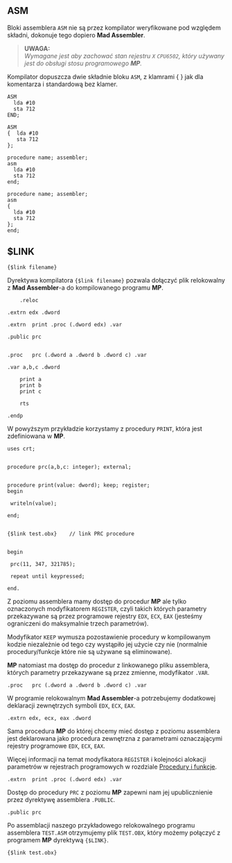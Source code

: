 #

## ASM

Bloki assemblera `ASM` nie są przez kompilator weryfikowane pod względem składni, dokonuje tego dopiero **Mad Assembler**.

> **UWAGA:**  
> _Wymagane jest aby zachować stan rejestru `X` `CPU6502`, który używany jest do obsługi stosu programowego **MP**._

Kompilator dopuszcza dwie składnie bloku `ASM`, z klamrami { } jak dla komentarza i standardową bez klamer.

```delphi
ASM
  lda #10
  sta 712
END;
```

```delphi
ASM
{  lda #10
   sta 712
};
```

```delphi
procedure name; assembler;
asm
  lda #10
  sta 712
end;
```

```delphi
procedure name; assembler;
asm
{
  lda #10
  sta 712
};
end;
```

## $LINK

```Delphi
{$link filename}
```

Dyrektywa kompilatora `{$link filename}` pozwala dołączyć plik relokowalny z **Mad Assembler**-a do kompilowanego programu **MP**.

```Delphi
	.reloc

.extrn edx .dword

.extrn	print .proc (.dword edx) .var

.public	prc


.proc	prc (.dword a .dword b .dword c) .var

.var a,b,c .dword

	print a
	print b
	print c

	rts

.endp
```

W powyższym przykładzie korzystamy z procedury `PRINT`, która jest zdefiniowana w **MP**.

```Delphi
uses crt;


procedure prc(a,b,c: integer); external;


procedure print(value: dword); keep; register;
begin

 writeln(value);

end;


{$link test.obx}	// link PRC procedure


begin

 prc(11, 347, 321785);

 repeat until keypressed;

end.
```

Z poziomu assemblera mamy dostęp do procedur **MP** ale tylko oznaczonych modyfikatorem `REGISTER`, czyli takich których parametry przekazywane są przez programowe rejestry `EDX`, `ECX`, `EAX` (jesteśmy ograniczeni do maksymalnie trzech parametrów).

Modyfikator `KEEP` wymusza pozostawienie procedury w kompilowanym kodzie niezależnie od tego czy wystąpiło jej użycie czy nie (normalnie procedury/funkcje które nie są używane są eliminowane).

**MP** natomiast ma dostęp do procedur z linkowanego pliku assemblera, których parametry przekazywane są przez zmienne, modyfikator `.VAR`.

```Delphi
.proc	prc (.dword a .dword b .dword c) .var
```

W programie relokowalnym **Mad Assembler**-a potrzebujemy dodatkowej deklaracji zewnętrzych symboli `EDX`, `ECX`, `EAX`.

```Delphi
.extrn edx, ecx, eax .dword
```

Sama procedura **MP** do której chcemy mieć dostęp z poziomu assemblera jest deklarowana jako procedura zewnętrzna z parametrami oznaczającymi rejestry programowe `EDX`, `ECX`, `EAX`.

Więcej informacji na temat modyfikatora `REGISTER` i kolejności alokacji parametrów w rejestrach programowych w rozdziale [Procedury i funkcje](../procedury-funkcje/#register).

```Delphi
.extrn	print .proc (.dword edx) .var
```

Dostęp do procedury `PRC` z poziomu **MP** zapewni nam jej upublicznienie przez dyrektywę assemblera `.PUBLIC`.

```Delphi
.public	prc
```

Po assemblacji naszego przykładowego relokowalnego programu assemblera `TEST.ASM` otrzymujemy plik `TEST.OBX`, który możemy połączyć z programem **MP** dyrektywą `{$LINK}`.

```Delphi
{$link test.obx}
```